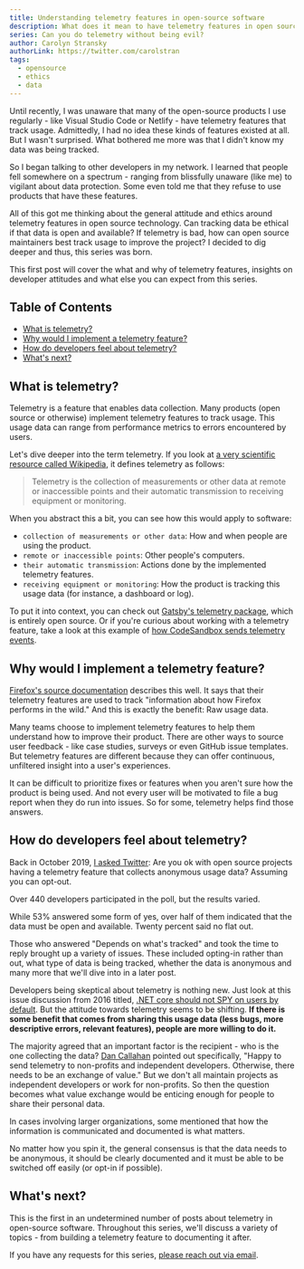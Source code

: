 ```yaml
---
title: Understanding telemetry features in open-source software
description: What does it mean to have telemetry features in open source projects and how do developers feel about it.
series: Can you do telemetry without being evil?
author: Carolyn Stransky
authorLink: https://twitter.com/carolstran
tags: 
  - opensource
  - ethics
  - data
---
```


Until recently, I was unaware that many of the open-source products I use regularly - like Visual Studio Code or Netlify - have telemetry features that track usage. Admittedly, I had no idea these kinds of features existed at all. But I wasn't surprised. What bothered me more was that I didn't know my data was being tracked. 

So I began talking to other developers in my network. I learned that people fell somewhere on a spectrum - ranging from blissfully unaware (like me) to vigilant about data protection. Some even told me that they refuse to use products that have these features.

All of this got me thinking about the general attitude and ethics around telemetry features in open source technology. Can tracking data be ethical if that data is open and available? If telemetry is bad, how can open source maintainers best track usage to improve the project? I decided to dig deeper and thus, this series was born.

This first post will cover the what and why of telemetry features, insights on developer attitudes and what else you can expect from this series.

## Table of Contents

- [What is telemetry?](#what-is-telemetry)
- [Why would I implement a telemetry feature?](#why-would-i-implement-a-telemetry-feature)
- [How do developers feel about telemetry?](#how-do-developers-feel-about-telemetry)
- [What's next?](#whats-next)

## What is telemetry?

Telemetry is a feature that enables data collection. Many products (open source or otherwise) implement telemetry features to track usage. This usage data can range from performance metrics to errors encountered by users.

Let's dive deeper into the term telemetry. If you look at [a very scientific resource called Wikipedia](https://en.wikipedia.org/wiki/Telemetry), it defines telemetry as follows:

> Telemetry is the collection of measurements or other data at remote or inaccessible points and their automatic transmission to receiving equipment or monitoring.

When you abstract this a bit, you can see how this would apply to software:

* `collection of measurements or other data`: How and when people are using the product.
* `remote or inaccessible points`: Other people's computers.
* `their automatic transmission`: Actions done by the implemented telemetry features.
* `receiving equipment or monitoring`: How the product is tracking this usage data (for instance, a dashboard or log).

To put it into context, you can check out [Gatsby's telemetry package](https://github.com/gatsbyjs/gatsby/tree/master/packages/gatsby-telemetry), which is entirely open source. Or if you're curious about working with a telemetry feature, take a look at this example of [how CodeSandbox sends telemetry events](https://github.com/codesandbox/codesandbox-client/blob/master/packages/node-services/src/module.ts#L197-L217). 

## Why would I implement a telemetry feature?

[Firefox's source documentation](https://firefox-source-docs.mozilla.org/toolkit/components/telemetry/index.html) describes this well. It says that their telemetry features are used to track "information about how Firefox performs in the wild." And this is exactly the benefit: Raw usage data.

Many teams choose to implement telemetry features to help them understand how to improve their product. There are other ways to source user feedback - like case studies, surveys or even GitHub issue templates. But telemetry features are different because they can offer continuous, unfiltered insight into a user's experiences.

It can be difficult to prioritize fixes or features when you aren't sure how the product is being used. And not every user will be motivated to file a bug report when they do run into issues. So for some, telemetry helps find those answers. 

## How do developers feel about telemetry?

Back in October 2019, [I asked Twitter](https://twitter.com/carolstran/status/1182571331390464001): Are you ok with open source projects having a telemetry feature that collects anonymous usage data? Assuming you can opt-out.

Over 440 developers participated in the poll, but the results varied.

While 53% answered some form of yes, over half of them indicated that the data must be open and available. Twenty percent said no flat out. 

Those who answered "Depends on what's tracked" and took the time to reply brought up a variety of issues. These included opting-in rather than out, what type of data is being tracked, whether the data is anonymous and many more that we'll dive into in a later post.

Developers being skeptical about telemetry is nothing new. Just look at this issue discussion from 2016 titled, [.NET core should not SPY on users by default](https://github.com/dotnet/sdk/issues/6145). But the attitude towards telemetry seems to be shifting. **If there is some benefit that comes from sharing this usage data (less bugs, more descriptive errors, relevant features), people are more willing to do it.**

The majority agreed that an important factor is the recipient - who is the one collecting the data? [Dan Callahan](https://twitter.com/callahad) pointed out specifically, "Happy to send telemetry to non-profits and independent developers. Otherwise, there needs to be an exchange of value." But we don't all maintain projects as independent developers or work for non-profits. So then the question becomes what value exchange would be enticing enough for people to share their personal data.

In cases involving larger organizations, some mentioned that how the information is communicated and documented is what matters.

No matter how you spin it, the general consensus is that the data needs to be anonymous, it should be clearly documented and it must be able to be switched off easily (or opt-in if possible). 

## What's next?

This is the first in an undetermined number of posts about telemetry in open-source software. Throughout this series, we'll discuss a variety of topics - from building a telemetry feature to documenting it after.

If you have any requests for this series, [please reach out via email](mailto:carolyn@meeshkan.com).